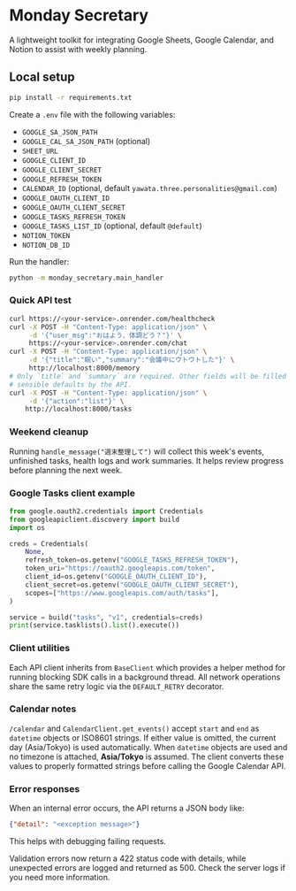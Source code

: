 # Monday Secretary

A lightweight toolkit for integrating Google Sheets, Google Calendar, and Notion to assist with weekly planning.

## Local setup

```bash
pip install -r requirements.txt
```

Create a `.env` file with the following variables:

- `GOOGLE_SA_JSON_PATH`
- `GOOGLE_CAL_SA_JSON_PATH` (optional)
- `SHEET_URL`
- `GOOGLE_CLIENT_ID`
- `GOOGLE_CLIENT_SECRET`
- `GOOGLE_REFRESH_TOKEN`
- `CALENDAR_ID` (optional, default `yawata.three.personalities@gmail.com`)
- `GOOGLE_OAUTH_CLIENT_ID`
- `GOOGLE_OAUTH_CLIENT_SECRET`
- `GOOGLE_TASKS_REFRESH_TOKEN`
- `GOOGLE_TASKS_LIST_ID` (optional, default `@default`)
- `NOTION_TOKEN`
- `NOTION_DB_ID`

Run the handler:

```bash
python -m monday_secretary.main_handler
```

### Quick API test

```bash
curl https://<your-service>.onrender.com/healthcheck
curl -X POST -H "Content-Type: application/json" \
     -d '{"user_msg":"おはよう、体調どう？"}' \
     https://<your-service>.onrender.com/chat
curl -X POST -H "Content-Type: application/json" \
     -d '{"title":"眠い","summary":"会議中にウトウトした"}' \
     http://localhost:8000/memory
# Only `title` and `summary` are required. Other fields will be filled with
# sensible defaults by the API.
curl -X POST -H "Content-Type: application/json" \
     -d '{"action":"list"}' \
    http://localhost:8000/tasks
```

### Weekend cleanup

Running `handle_message("週末整理して")` will collect this week's events,
unfinished tasks, health logs and work summaries. It helps review progress
before planning the next week.

### Google Tasks client example

```python
from google.oauth2.credentials import Credentials
from googleapiclient.discovery import build
import os

creds = Credentials(
    None,
    refresh_token=os.getenv("GOOGLE_TASKS_REFRESH_TOKEN"),
    token_uri="https://oauth2.googleapis.com/token",
    client_id=os.getenv("GOOGLE_OAUTH_CLIENT_ID"),
    client_secret=os.getenv("GOOGLE_OAUTH_CLIENT_SECRET"),
    scopes=["https://www.googleapis.com/auth/tasks"],
)

service = build("tasks", "v1", credentials=creds)
print(service.tasklists().list().execute())
```

### Client utilities

Each API client inherits from `BaseClient` which provides a helper
method for running blocking SDK calls in a background thread. All network
operations share the same retry logic via the `DEFAULT_RETRY` decorator.

### Calendar notes

`/calendar` and `CalendarClient.get_events()` accept `start` and `end` as
`datetime` objects or ISO8601 strings.  If either value is omitted, the current
day (Asia/Tokyo) is used automatically.  When `datetime` objects are used and no
timezone is attached, **Asia/Tokyo** is assumed.
The client converts these values to properly formatted strings before calling the Google Calendar API.

### Error responses

When an internal error occurs, the API returns a JSON body like:

```json
{"detail": "<exception message>"}
```

This helps with debugging failing requests.

Validation errors now return a 422 status code with details, while unexpected
errors are logged and returned as 500. Check the server logs if you need more
information.
